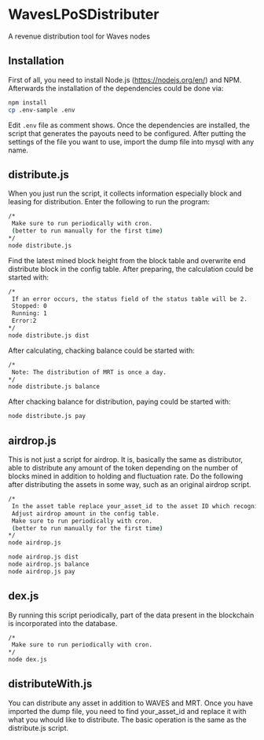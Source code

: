 # WavesLPoSDistributer
A revenue distribution tool for Waves nodes

## Installation
First of all, you need to install Node.js (https://nodejs.org/en/) and NPM. Afterwards the installation of the dependencies could be done via:
```sh
npm install
cp .env-sample .env
```
Edit `.env` file as comment shows.
Once the dependencies are installed, the script that generates the payouts need to be configured. After putting the settings of the file you want to use, import the dump file into mysql with any name.

## distribute.js
When you just run the script, it collects information especially block and leasing for distribution.
Enter the following to run the program:
```sh
/*
 Make sure to run periodically with cron.
 (better to run manually for the first time)
*/
node distribute.js
```
Find the latest mined block height from the block table and overwrite end distribute block in the config table.
After preparing, the calculation could be started with:
```sh
/*
 If an error occurs, the status field of the status table will be 2.
 Stopped: 0
 Running: 1
 Error:2
*/
node distribute.js dist
```
After calculating, chacking balance could be started with:
```sh
/*
 Note: The distribution of MRT is once a day.
*/
node distribute.js balance
```
After chacking balance for distribution, paying could be started with:
```sh
node distribute.js pay
```
## airdrop.js
This is not just a script for airdrop. It is, basically the same as distributor, able to distribute any amount of the token depending on the number of blocks mined in addition to holding and fluctuation rate. Do the following after distributing the assets in some way, such as an original airdrop script.
```sh
/*
 In the asset table replace your_asset_id to the asset ID which recognized by wavesplatform.
 Adjust airdrop amount in the config table.
 Make sure to run periodically with cron.
 (better to run manually for the first time)
*/
node airdrop.js

node airdrop.js dist
node airdrop.js balance
node airdrop.js pay
```
## dex.js
By running this script periodically, part of the data present in the blockchain is incorporated into the database.
```sh
/*
 Make sure to run periodically with cron.
*/
node dex.js
```

## distributeWith.js
You can distribute any asset in addition to WAVES and MRT. Once you have imported the dump file, you need to find your_asset_id and replace it with what you whould like to distribute. The basic operation is the same as the distribute.js script.
